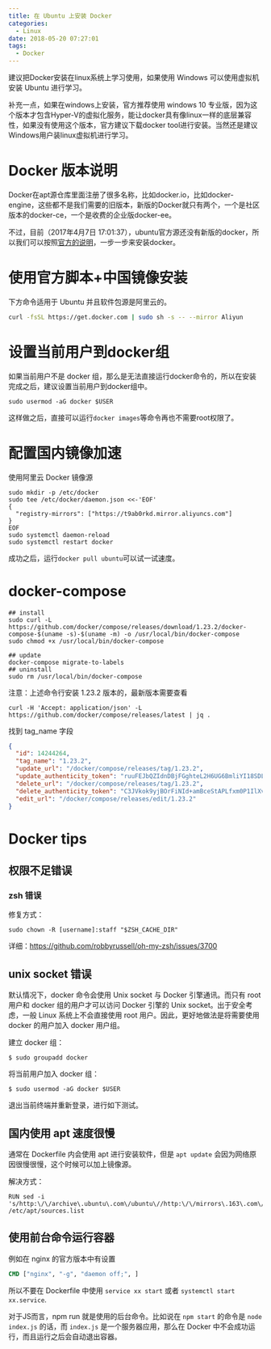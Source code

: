 ```yaml
---
title: 在 Ubuntu 上安装 Docker
categories:
  - Linux
date: 2018-05-20 07:27:01
tags:
  - Docker
---
```


建议把Docker安装在linux系统上学习使用，如果使用 Windows 可以使用虚拟机安装 Ubuntu 进行学习。

补充一点，如果在windows上安装，官方推荐使用 windows 10 专业版，因为这个版本才包含Hyper-V的虚拟化服务，能让docker具有像linux一样的底层兼容性，如果没有使用这个版本，官方建议下载docker tool进行安装。当然还是建议Windows用户装linux虚拟机进行学习。

# Docker 版本说明
Docker在apt源仓库里面注册了很多名称，比如docker.io，比如docker-engine，这些都不是我们需要的旧版本，新版的Docker就只有两个，一个是社区版本的docker-ce，一个是收费的企业版docker-ee。  

不过，目前（2017年4月7日 17:01:37），ubuntu官方源还没有新版的docker，所以我们可以按照[官方的说明](https://store.docker.com/editions/community/docker-ce-server-ubuntu)，一步一步来安装docker。

# 使用官方脚本+中国镜像安装

下方命令适用于 Ubuntu 并且软件包源是阿里云的。

```bash
curl -fsSL https://get.docker.com | sudo sh -s -- --mirror Aliyun
```

# 设置当前用户到docker组

如果当前用户不是 docker 组，那么是无法直接运行docker命令的，所以在安装完成之后，建议设置当前用户到docker组中。

`sudo usermod -aG docker $USER`

这样做之后，直接可以运行`docker images`等命令再也不需要root权限了。

# 配置国内镜像加速

使用阿里云 Docker 镜像源

```
sudo mkdir -p /etc/docker
sudo tee /etc/docker/daemon.json <<-'EOF'
{
  "registry-mirrors": ["https://t9ab0rkd.mirror.aliyuncs.com"]
}
EOF
sudo systemctl daemon-reload
sudo systemctl restart docker
```

成功之后，运行`docker pull ubuntu`可以试一试速度。

# docker-compose

```
## install
sudo curl -L https://github.com/docker/compose/releases/download/1.23.2/docker-compose-$(uname -s)-$(uname -m) -o /usr/local/bin/docker-compose
sudo chmod +x /usr/local/bin/docker-compose

## update
docker-compose migrate-to-labels
## uninstall
sudo rm /usr/local/bin/docker-compose
```

注意：上述命令行安装 1.23.2 版本的，最新版本需要查看 

```
curl -H 'Accept: application/json' -L https://github.com/docker/compose/releases/latest | jq .
```

找到 tag_name 字段

```json
{
  "id": 14244264,
  "tag_name": "1.23.2",
  "update_url": "/docker/compose/releases/tag/1.23.2",
  "update_authenticity_token": "ruuFEJbQZIdnDBjFGghteL2H6UG6BmliYI18SDLOgnO5hlJlRZB2dDs+qOjkHMamP9bp2ymKrr9Ytao0DtEEiQ==",
  "delete_url": "/docker/compose/releases/tag/1.23.2",
  "delete_authenticity_token": "C3JVkok9yjBOrFiNId+amBceStAPLfxm0P1IlXvNLOsdE2gxaZLhR12WsZYYpfMNiZsmHrNmVpf/Z0B2ddUKVw==",
  "edit_url": "/docker/compose/releases/edit/1.23.2"
}
```

# Docker tips

## 权限不足错误

### zsh 错误 

修复方式： 

`sudo chown -R [username]:staff "$ZSH_CACHE_DIR"`

详细：https://github.com/robbyrussell/oh-my-zsh/issues/3700

## unix socket 错误

默认情况下，docker 命令会使用 Unix socket 与 Docker 引擎通讯。而只有 root 用户和 docker 组的用户才可以访问 Docker 引擎的 Unix socket。出于安全考虑，一般 Linux 系统上不会直接使用 root 用户。因此，更好地做法是将需要使用 docker 的用户加入 docker 用户组。

建立 docker 组：

`$ sudo groupadd docker`

将当前用户加入 docker 组：

`$ sudo usermod -aG docker $USER`

退出当前终端并重新登录，进行如下测试。

## 国内使用 apt 速度很慢

通常在 Dockerfile 内会使用 apt 进行安装软件，但是 `apt update` 会因为网络原因很慢很慢，这个时候可以加上镜像源。 

解决方式：

```
RUN sed -i 's/http:\/\/archive\.ubuntu\.com\/ubuntu\//http:\/\/mirrors\.163\.com\/ubuntu\//g' /etc/apt/sources.list
```

## 使用前台命令运行容器

例如在 nginx 的官方版本中有设置 

```Dockerfile
CMD ["nginx", "-g", "daemon off;", ]
```

所以不要在 Dockerfile 中使用 `service xx start` 或者 `systemctl start xx.service`.

对于JS而言，npm run 就是使用的后台命令。比如说在 `npm start` 的命令是 `node index.js` 的话，而 `index.js` 是一个服务器应用，那么在 Docker 中不会成功运行，而且运行之后会自动退出容器。
